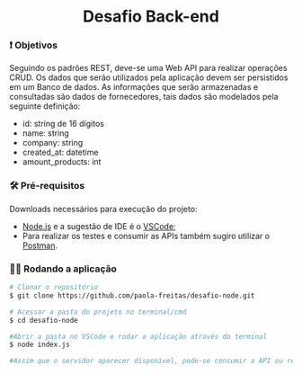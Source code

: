 <h1 align = "center">Desafio Back-end</h1>

### ❗ Objetivos
    
Seguindo os padrões REST, deve-se uma Web API para realizar operações CRUD. Os dados que serão utilizados pela aplicação devem ser persistidos em um Banco de dados. As informações que serão armazenadas e consultadas são dados de fornecedores, tais dados são modelados pela seguinte definição:

- id: string de 16 dígitos
- name: string 
- company: string
- created_at: datetime
- amount_products: int

### 🛠️ Pré-requisitos

Downloads necessários para execução do projeto:
- [Node.js](https://nodejs.org/en/) e a sugestão de IDE é o [VSCode](https://code.visualstudio.com/);
- Para realizar os testes e consumir as APIs também sugiro utilizar o [Postman](https://www.postman.com/).

### 👩‍💻 Rodando a aplicação

```bash
# Clonar o repositório
$ git clone https://github.com/paola-freitas/desafio-node.git

# Acessar a pasta do projeto no terminal/cmd
$ cd desafio-node

#Abrir a pasta no VSCode e rodar a aplicação através do terminal
$ node index.js

#Assim que o servidor aparecer disponível, pode-se consumir a API ou realizar testes através do Postman

```
